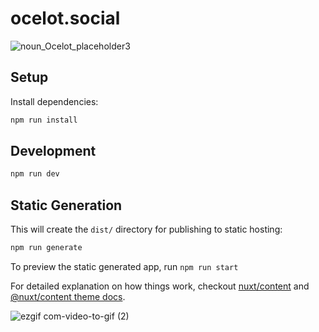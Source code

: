 # ocelot.social

![noun_Ocelot_placeholder3](https://user-images.githubusercontent.com/1324583/96329992-2b045900-1052-11eb-889a-9dc7f791f64b.png)

## Setup

Install dependencies:

```bash
npm run install
```

## Development

```bash
npm run dev
```

## Static Generation

This will create the `dist/` directory for publishing to static hosting:

```bash
npm run generate
```

To preview the static generated app, run `npm run start`

For detailed explanation on how things work, checkout [nuxt/content](https://content.nuxtjs.org) and [@nuxt/content theme docs](https://content.nuxtjs.org/themes-docs).

![ezgif com-video-to-gif (2)](https://user-images.githubusercontent.com/1324583/96330115-00ff6680-1053-11eb-9aa3-4cc1e831e354.gif)